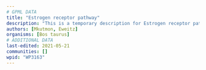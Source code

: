 ```yaml
---
# GPML DATA
title: "Estrogen receptor pathway"
description: "This is a temporary description for Estrogen receptor pathway"
authors: [Mkutmon, Eweitz]
organisms: [Bos taurus]
# ADDITIONAL DATA
last-edited: 2021-05-21
communities: []
wpid: "WP3163"
---
```

